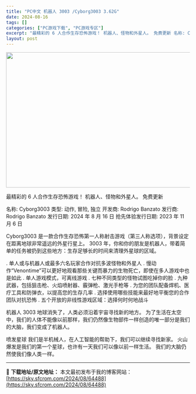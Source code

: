 ```yaml
---
title: "PC中文 机器人 3003 /Cyborg3003 3.62G"
date: 2024-08-16
tags: []
categories: ["PC游戏下载", "PC游戏专区"]
excerpt: "最精彩的 6 人合作生存恐怖游戏！ 机器人、怪物和外星人。 免费更新 名称: Cyborg3003 类型: 动作, 冒险, 独立 开发商: Rodrigo Banzato 发行商: Rodrigo Banzato 发行日期: 2024 年 8 月 16 日 抢先体验发行日期: 2023 年 11 月&hellip;"
layout: post
---
```


<img class="aligncenter size-full wp-image-64489" src="https://sky.sfcrom.com/wp-content/uploads/2024/08/202408161214493.webp" alt="" width="660" height="370" />

最精彩的 6 人合作生存恐怖游戏！ 机器人、怪物和外星人。 免费更新

名称: Cyborg3003
类型: 动作, 冒险, 独立
开发商: Rodrigo Banzato
发行商: Rodrigo Banzato
发行日期: 2024 年 8 月 16 日
抢先体验发行日期: 2023 年 11 月 6 日

Cyborg3003 是一款合作生存恐怖第一人称射击游戏（第三人称选项），背景设定在距离地球非常遥远的外星行星上。 3003 年，你和你的朋友是机器人，带着简单的任务被扔到这些地方：生存足够长的时间来清理外星球的区域。

. 单人或与机器人或最多六名玩家合作对抗多波怪物和外星人
. 慢动作“Venontime”可以更好地观看那些关键而暴力的生物死亡，即使在多人游戏中也是如此
. 单人游戏模式，可离线游戏
. 七种不同类型的怪物试图吃掉你的脸
. 九种武器，包括狙击枪、火焰喷射器、霰弹枪、激光手枪等
. 为您的团队配备焊机、医疗工具和防弹衣，以提高您的生存几率
. 选择使用哪些技能来最好地平衡您的合作团队对抗恐怖
. 五个开放的非线性游戏区域：选择何时何地战斗

机器人 3003
地球消失了，人类必须沿着宇宙寻找新的地方。 为了生活在太空中，我们的人体不能像以前那样，我们仍然像生物部件一样创造的唯一部分是我们的大脑，我们变成了机器人。

喷发星球
我们是半机械人，在人工智能的帮助下，我们可以继续寻找新家。 火山爆发是我们的第一个星球，也许有一天我们可以像以前一样生活。 我们的大脑仍然使我们像人类一样。

---
📖 **下载地址/原文地址：** 本文最初发布于我的博客网站：[https://sky.sfcrom.com/2024/08/64488](https://sky.sfcrom.com/2024/08/64488)
